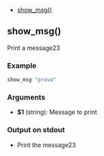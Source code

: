 
* [show_msg()](#showmsg)


## show_msg()

Print a message23

### Example

```bash
show_msg "prova"
```

### Arguments

* **$1** (string): Message to print

### Output on stdout

* Print the message23

